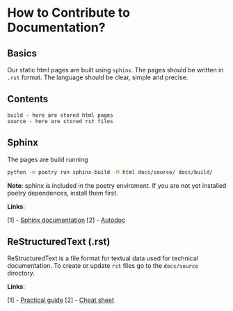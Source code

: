 # How to Contribute to Documentation?

## Basics

Our static html pages are built using `sphinx`. The pages should be written in `.rst` format. The language should be clear, simple and precise.

## Contents

```
build - here are stored html pages
source - here are stored rst files
```

## Sphinx

The pages are build running

```bash
python -m poetry run sphinx-build -M html docs/source/ docs/build/
```

**Note**: sphinx is included in the poetry enviroment. If you are not yet installed poetry dependences, install them first.

**Links**:

[1] - [Sphinx documentation](https://www.sphinx-doc.org/en/master/tutorial/index.html)
[2] - [Autodoc](https://www.sphinx-doc.org/en/master/usage/extensions/autodoc.html)

## ReStructuredText (.rst)

ReStructuredText is a file format for textual data used for technical documentation. To create or update `rst` files go to the `docs/source` directory.

**Links**:

[1] - [Practical guide](https://www.writethedocs.org/guide/writing/reStructuredText/)
[2] - [Cheat sheet](https://github.com/ralsina/rst-cheatsheet/blob/master/rst-cheatsheet.rst#cit2002)